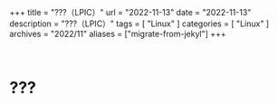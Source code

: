 +++
title = "???（LPIC）"
url = "2022-11-13"
date = "2022-11-13"
description = "???（LPIC）"
tags = [
  "Linux"
]
categories = [
  "Linux"
]
archives = "2022/11"
aliases = ["migrate-from-jekyl"]
+++

<br>

# ???

